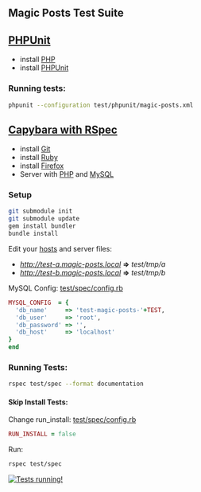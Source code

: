 Magic Posts Test Suite
--------

## [PHPUnit](https://github.com/sebastianbergmann/phpunit/)

* install [PHP](http://php.net/)
* install [PHPUnit](https://github.com/sebastianbergmann/phpunit/)

### Running tests:
```bash
phpunit --configuration test/phpunit/magic-posts.xml
```

## [Capybara with RSpec](https://github.com/jnicklas/capybara)

* install [Git](http://git-scm.com/)
* install [Ruby](http://www.ruby-lang.org/)
* install [Firefox](http://www.mozilla.org/firefox/)
* Server with [PHP](http://php.net/) and [MySQL](http://www.mysql.com/)

### Setup

```bash
git submodule init
git submodule update
gem install bundler
bundle install
```

Edit your [hosts](http://en.wikipedia.org/wiki/Hosts_\(file\)) and server files:

* *http://test-a.magic-posts.local* **=>** *test/tmp/a*
* *http://test-b.magic-posts.local* **=>** *test/tmp/b*

MySQL Config: [test/spec/config.rb](spec/config.rb)
```ruby
MYSQL_CONFIG  = {
  'db_name'     => 'test-magic-posts-'+TEST,
  'db_user'     => 'root',
  'db_password' => '',
  'db_host'     => 'localhost'
}
end
```

### Running Tests:
```bash
rspec test/spec --format documentation
```

#### Skip Install Tests:

Change run_install: [test/spec/config.rb](spec/config.rb)
```ruby
RUN_INSTALL = false
```

Run:
```bash
rspec test/spec
```

[![Tests running!](http://gbaptista.com/images/youtube-tests.png)](https://www.youtube.com/watch?v=hXT9XTZsPOU)
